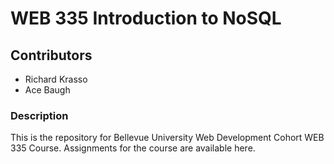# WEB 335 Introduction to NoSQL

## Contributors
- Richard Krasso
- Ace Baugh

### Description
This is the repository for Bellevue University Web Development Cohort WEB 335 Course. Assignments for the course are available here.